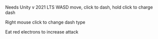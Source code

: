 Needs Unity v 2021 LTS
WASD move, click to dash, hold click to charge dash

Right mouse click to change dash type

Eat red electrons to increase attack
